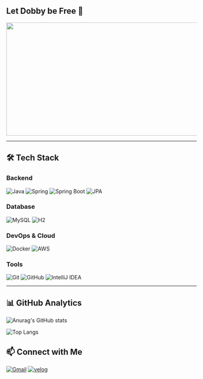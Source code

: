 ## Let Dobby be Free 🤼

<a href="https://www.gitanimals.org/en_US?utm_medium=image&utm_source=FrontHeadlock&utm_content=farm">
<img
  src="https://render.gitanimals.org/farms/FrontHeadlock"
  width="600"
  height="300"
/>
</a>

---

## 🛠️ **Tech Stack**

### **Backend**
![Java](https://img.shields.io/badge/Java-007396?style=for-the-badge&logo=java&logoColor=white)
![Spring](https://img.shields.io/badge/Spring-6DB33F?style=for-the-badge&logo=spring&logoColor=white)
![Spring Boot](https://img.shields.io/badge/Spring%20Boot-6DB33F?style=for-the-badge&logo=springboot&logoColor=white)
![JPA](https://img.shields.io/badge/JPA-59666C?style=for-the-badge&logo=hibernate&logoColor=white)

### **Database**
![MySQL](https://img.shields.io/badge/MySQL-4479A1?style=for-the-badge&logo=mysql&logoColor=white)
![H2](https://img.shields.io/badge/H2-F05032?style=for-the-badge&logo=h2&logoColor=white)

### **DevOps & Cloud**
![Docker](https://img.shields.io/badge/Docker-2496ED?style=for-the-badge&logo=docker&logoColor=white)
![AWS](https://img.shields.io/badge/AWS-232F3E?style=for-the-badge&logo=amazonaws&logoColor=white)

### **Tools**
![Git](https://img.shields.io/badge/Git-F05032?style=for-the-badge&logo=git&logoColor=white)
![GitHub](https://img.shields.io/badge/GitHub-181717?style=for-the-badge&logo=github&logoColor=white)
![IntelliJ IDEA](https://img.shields.io/badge/IntelliJ%20IDEA-000000?style=for-the-badge&logo=intellijidea&logoColor=white)

---

## 📊 **GitHub Analytics**

![Anurag's GitHub stats](https://github-readme-stats.vercel.app/api?username=FrontHeadlock&show_icons=true&theme=transparent&hide_border=true&include_all_commits=true&count_private=false)

![Top Langs](https://github-readme-stats.vercel.app/api/top-langs/?username=FrontHeadlock&layout=compact&theme=transparent&hide_border=true&langs_count=8)

## 📫 **Connect with Me**

[![Gmail](https://img.shields.io/badge/Gmail-D14836?style=for-the-badge&logo=gmail&logoColor=white)](mailto:gmpark007@gmail.com)
[![velog](https://img.shields.io/badge/Velog-20C997?style=for-the-badge&logo=Velog&logoColor=white)](https://velog.io/@southvi1/posts)

